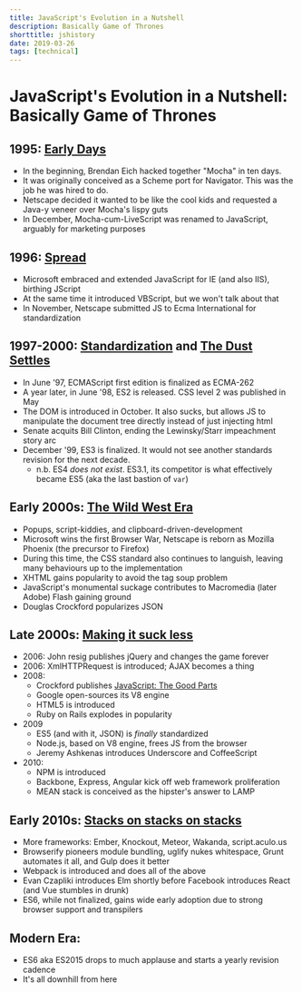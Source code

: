 ```yaml
---
title: JavaScript's Evolution in a Nutshell
description: Basically Game of Thrones
shorttitle: jshistory
date: 2019-03-26
tags: [technical]
---
```


# JavaScript's Evolution in a Nutshell: Basically Game of Thrones

## 1995: [Early Days][1]
  - In the beginning, Brendan Eich hacked together "Mocha" in ten days. 
  - It was originally conceived as a Scheme port for Navigator. This was the job he was hired to do.
  - Netscape decided it wanted to be like the cool kids and requested a Java-y veneer over Mocha's lispy guts
  - In December, Mocha-cum-LiveScript was renamed to JavaScript, arguably for marketing purposes

## 1996: [Spread][2]
  - Microsoft embraced and extended JavaScript for IE (and also IIS), birthing JScript
  - At the same time it introduced VBScript, but we won't talk about that
  - In November, Netscape submitted JS to Ecma International for standardization

## 1997-2000: [Standardization][3] and [The Dust Settles][4]
  - In June '97, ECMAScript first edition is finalized as ECMA-262
  - A year later, in June '98, ES2 is released. CSS level 2 was published in May
  - The DOM is introduced in October. It also sucks, but allows JS to manipulate the document tree directly instead of just injecting html
  - Senate acquits Bill Clinton, ending the Lewinsky/Starr impeachment story arc
  - December '99, ES3 is finalized. It would not see another standards revision for the next decade.
    - n.b. ES4 *does not exist*. ES3.1, its competitor is what effectively became ES5 (aka the last bastion of `var`)

## Early 2000s: [The Wild West Era][5]
  - Popups, script-kiddies, and clipboard-driven-development
  - Microsoft wins the first Browser War, Netscape is reborn as Mozilla Phoenix (the precursor to Firefox)
  - During this time, the CSS standard also continues to languish, leaving many behaviours up to the implementation
  - XHTML gains popularity to avoid the tag soup problem
  - JavaScript's monumental suckage contributes to Macromedia (later Adobe) Flash gaining ground
  - Douglas Crockford popularizes JSON

## Late 2000s: [Making it suck less][6] 
  - 2006: John resig publishes jQuery and changes the game forever
  - 2006: XmlHTTPRequest is introduced; AJAX becomes a thing
  - 2008: 
    - Crockford publishes [JavaScript: The Good Parts](https://c1.staticflickr.com/5/4066/4704268314_bb0e9d0ff3_b.jpg)
    - Google open-sources its V8 engine
    - HTML5 is introduced
    - Ruby on Rails explodes in popularity
  - 2009
    - ES5 (and with it, JSON) is *finally* standardized
    - Node.js, based on V8 engine, frees JS from the browser
    - Jeremy Ashkenas introduces Underscore and CoffeeScript
  - 2010: 
    - NPM is introduced
    - Backbone, Express, Angular kick off web framework proliferation
    - MEAN stack is conceived as the hipster's answer to LAMP

## Early 2010s: [Stacks on stacks on stacks][6]
  - More frameworks: Ember, Knockout, Meteor, Wakanda, script.aculo.us
  - Browserify pioneers module bundling, uglify nukes whitespace, Grunt automates it all, and Gulp does it better
  - Webpack is introduced and does all of the above
  - Evan Czapliki introduces Elm shortly before Facebook introduces React (and Vue stumbles in drunk)
  - ES6, while not finalized, gains wide early adoption due to strong browser support and transpilers

## Modern Era:
  - ES6 aka ES2015 drops to much applause and starts a yearly revision cadence
  - It's all downhill from here


[1]: http://speakingjs.com/es5/ch04.html
[2]: https://docs.microsoft.com/en-us/previous-versions/windows/internet-explorer/ie-developer/scripting-articles/ms974588(v=msdn.10)#jscript-net
[3]: http://www.ecma-international.org/publications/standards/Ecma-262.htm
[4]: https://web.archive.org/web/20170427220310/http://www.digital-web.com/articles/the_document_object_model/
[5]: https://youtu.be/-C-JoyNuQJs
[6]: http://speakingjs.com/es5/ch25.html
[7]: https://html9responsiveboilerstrapjs.com/
